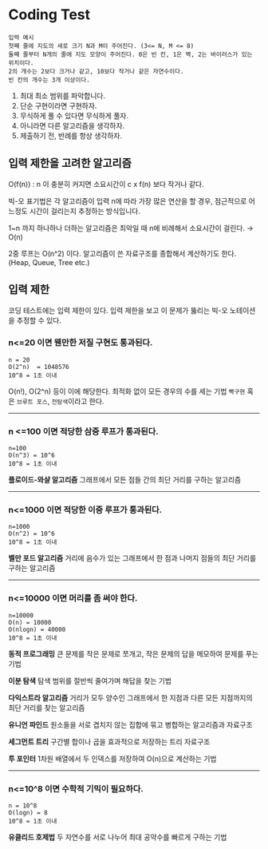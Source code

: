# Coding Test

```
입력 예시
첫째 줄에 지도의 세로 크기 N과 M이 주어진다. (3<= N, M <= 8)
둘째 줄부터 N개의 줄에 지도 모양이 주어진다. 0은 빈 칸, 1은 벽, 2는 바이러스가 있는 위치이다.
2의 개수는 2보다 크거나 같고, 10보다 작거나 같은 자연수이다.
빈 칸의 개수는 3개 이상이다.
```
1. 최대 최소 범위를 파악합니다.
2. 단순 구현이라면 구현하자.
3. 무식하게 풀 수 있다면 무식하게 풀자.
4. 아니라면 다른 알고리즘을 생각하자.
5. 제출하기 전, 반례를 항상 생각하자.


## 입력 제한을 고려한 알고리즘

O(f(n)) : n 이 충분히 커지면 소요시간이 c x f(n) 보다 작거나 같다.

빅-오 표기법은 각 알고리즘이 입력 n에 따라 가장 많은 연산을 할 경우,
점근적으로 어느정도 시간이 걸리는지 추정하는 방식입니다.

1~n 까지 하나하나 더하는 알고리즘은 최악일 때 n에 비례해서 소요시간이 걸린다.
&rarr; O(n)

2중 루프는 O(n^2) 이다.
알고리즘이 쓴 자료구조를 종합해서 계산하기도 한다. (Heap, Queue, Tree etc.)

## 입력 제한

코딩 테스트에는 입력 제한이 있다. 
입력 제한을 보고 이 문제가 뚫리는 빅-오 노테이션을 추정할 수 있다.

### n<=20 이면 웬만한 저질 구현도 통과된다. 

```
n = 20
O(2^n)  = 1048576
10^8 = 1초 이내
```

O(n!), O(2^n) 등이 이에 해당한다.
최적화 없이 모든 경우의 수를 세는 기법
`빡구현` 혹은 `브루트 포스`, `전탐색`이라고 한다.

***

### n <=100 이면 적당한 삼중 루프가 통과된다.

```
n=100
O(n^3) = 10^6
10^8 = 1초 이내
```

**플로이드-와샬 알고리즘**
그래프에서 모든 점들 간의 최단 거리를 구하는 알고리즘

***

### n<=1000 이면 적당한 이중 루프가 통과된다.

```
n=1000
O(n^2) = 10^6
10^8 = 1초 이내
```

**벨만 포드 알고리즘**
거리에 음수가 있는 그래프에서 한 점과 나머지 점들의 최단 거리를 구하는 알고리즘

***

### n<=10000 이면 머리를 좀 써야 한다.

```
n=10000
O(n) = 10000
O(nlogn) = 40000
10^8 = 1초 이내
```

**동적 프로그래밍**
큰 문제를 작은 문제로 쪼개고, 작은 문제의 답을 메모하여 문제를 푸는 기법

**이분 탐색**
탐색 범위를 절반씩 줄여가며 해답을 찾는 기법

**다익스트라 알고리즘**
거리가 모두 양수인 그래프에서 한 지점과 다른 모든 지점까지의 최단 거리를 찾는 알고리즘

**유니언 파인드**
원소들을 서로 겹치지 않는 집합에 묶고 병합하는 알고리즘과 자료구조

**세그먼트 트리**
구간별 합이나 곱을 효과적으로 저장하는 트리 자료구조

**투 포인터**
1차원 배열에서 두 인덱스를 저장하여 O(n)으로 계산하는 기법

***

### n<=10^8 이면 수학적 기믹이 필요하다.

```
n = 10^8
O(logn) = 8
10^8 = 1초 이내
```

**유클리드 호제법**
두 자연수를 서로 나누어 최대 공약수를 빠르게 구하는 기법